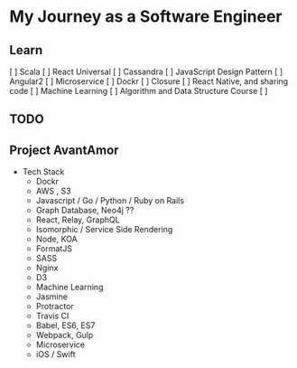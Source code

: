 # My Journey as a Software Engineer 


## Learn 
[ ] Scala 
[ ] React Universal 
[ ] Cassandra
[ ] JavaScript Design Pattern
[ ] Angular2
[ ] Microservice
[ ] Dockr
[ ] Closure
[ ] React Native, and sharing code 
[ ] Machine Learning 
[ ] Algorithm and Data Structure Course 
[ ] 

## TODO

## Project AvantAmor
- Tech Stack 
  * Dockr 
  * AWS , S3
  * Javascript / Go / Python / Ruby on Rails 
  * Graph Database, Neo4j   ??
  * React, Relay, GraphQL
  * Isomorphic / Service Side Rendering 
  * Node, KOA
  * FormatJS
  * SASS
  * Nginx 
  * D3 
  * Machine Learning 
  * Jasmine
  * Protractor 
  * Travis CI
  * Babel, ES6, ES7 
  * Webpack, Gulp 
  * Microservice 
  * iOS / Swift 


